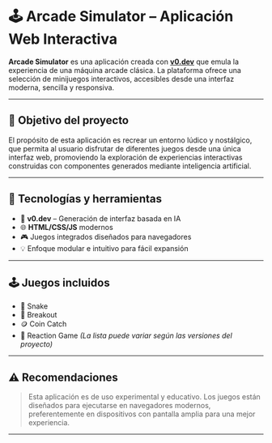 # 🕹️ Arcade Simulator – Aplicación Web Interactiva

**Arcade Simulator** es una aplicación creada con **[v0.dev](https://v0.dev)** que emula la experiencia de una máquina arcade clásica. La plataforma ofrece una selección de minijuegos interactivos, accesibles desde una interfaz moderna, sencilla y responsiva.

---

## 🎯 Objetivo del proyecto

El propósito de esta aplicación es recrear un entorno lúdico y nostálgico, que permita al usuario disfrutar de diferentes juegos desde una única interfaz web, promoviendo la exploración de experiencias interactivas construidas con componentes generados mediante inteligencia artificial.

---

## 🧱 Tecnologías y herramientas

* 🧠 **v0.dev** – Generación de interfaz basada en IA
* 🌐 **HTML/CSS/JS** modernos
* 🎮 Juegos integrados diseñados para navegadores
* 💡 Enfoque modular e intuitivo para fácil expansión

---

## 🕹️ Juegos incluidos

* 🐍 Snake
* 🧱 Breakout
* 🪙 Coin Catch
* 🎯 Reaction Game
  *(La lista puede variar según las versiones del proyecto)*

---

## ⚠️ Recomendaciones

> Esta aplicación es de uso experimental y educativo. Los juegos están diseñados para ejecutarse en navegadores modernos, preferentemente en dispositivos con pantalla amplia para una mejor experiencia.

---

